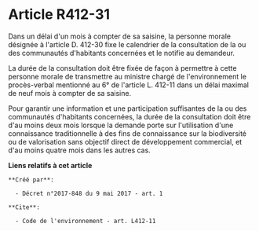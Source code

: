 # Article R412-31

Dans un délai d'un mois à compter de sa saisine, la personne morale désignée à l'article D. 412-30 fixe le calendrier de la
consultation de la ou des communautés d'habitants concernées et le notifie au demandeur. 

La durée de la consultation doit être fixée de façon à permettre à cette personne morale de transmettre au ministre chargé de
l'environnement le procès-verbal mentionné au 6° de l'article L. 412-11 dans un délai maximal de neuf mois à compter de sa
saisine. 

Pour garantir une information et une participation suffisantes de la ou des communautés d'habitants concernées, la durée de
la consultation doit être d'au moins deux mois lorsque la demande porte sur l'utilisation d'une connaissance traditionnelle à
des fins de connaissance sur la biodiversité ou de valorisation sans objectif direct de développement commercial, et d'au
moins quatre mois dans les autres cas.

**Liens relatifs à cet article**

	**Créé par**:

	  - Décret n°2017-848 du 9 mai 2017 - art. 1

	**Cite**:

	  - Code de l'environnement - art. L412-11
